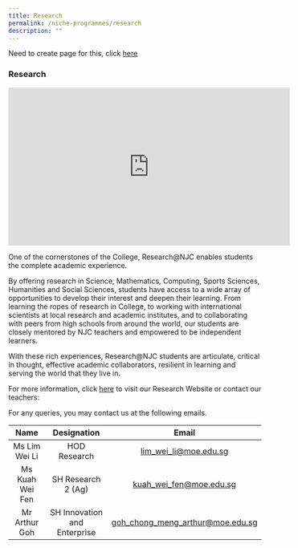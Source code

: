 ```yaml
---
title: Research
permalink: /niche-programmes/research
description: ""
---
```

Need to create page for this, click [here](https://nationaljc.moe.edu.sg/microsite/researchnjc/)

### Research

<iframe width="560" height="315" src="https://www.youtube.com/embed/8glNth9UEtg" title="YouTube video player" frameborder="0" allow="accelerometer; autoplay; clipboard-write; encrypted-media; gyroscope; picture-in-picture" allowfullscreen></iframe>

One of the cornerstones of the College, Research@NJC enables students the complete academic experience.

By offering research in Science, Mathematics, Computing, Sports Sciences, Humanities and Social Sciences, students have access to a wide array of opportunities to develop their interest and deepen their learning. From learning the ropes of research in College, to working with international scientists at local research and academic institutes, and to collaborating with peers from high schools from around the world, our students are closely mentored by NJC teachers and empowered to be independent learners.

With these rich experiences, Research@NJC students are articulate, critical in thought, effective academic collaborators, resilient in learning and serving the world that they live in.

For more information, click [here](https://nationaljc.moe.edu.sg/microsite/researchnjc/) to visit our Research Website or contact our teachers:

For any queries, you may contact us at the following emails.

| Name | Designation | Email |
|:---:|:---:|:---:|
| Ms Lim Wei Li | HOD Research | lim_wei_li@moe.edu.sg |
| Ms Kuah Wei Fen | SH Research 2 (Ag) | kuah_wei_fen@moe.edu.sg |
| Mr Arthur Goh | SH Innovation and Enterprise | goh_chong_meng_arthur@moe.edu.sg |